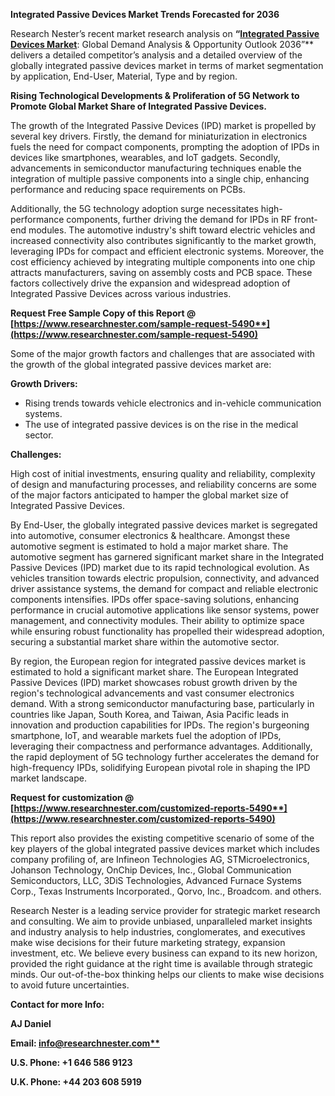 ﻿**Integrated Passive Devices Market Trends Forecasted for 2036**

Research Nester’s recent market research analysis on **“[Integrated Passive Devices Market](https://www.researchnester.com/reports/integrated-passive-devices-market/5490)**: Global Demand Analysis & Opportunity Outlook 2036”** delivers a detailed competitor’s analysis and a detailed overview of the globally integrated passive devices market in terms of market segmentation by application, End-User, Material, Type and by region. 

**Rising Technological Developments & Proliferation of 5G Network to Promote Global Market Share of Integrated Passive Devices.** 

The growth of the Integrated Passive Devices (IPD) market is propelled by several key drivers. Firstly, the demand for miniaturization in electronics fuels the need for compact components, prompting the adoption of IPDs in devices like smartphones, wearables, and IoT gadgets. Secondly, advancements in semiconductor manufacturing techniques enable the integration of multiple passive components into a single chip, enhancing performance and reducing space requirements on PCBs. 

Additionally, the 5G technology adoption surge necessitates high-performance components, further driving the demand for IPDs in RF front-end modules. The automotive industry's shift toward electric vehicles and increased connectivity also contributes significantly to the market growth, leveraging IPDs for compact and efficient electronic systems. Moreover, the cost efficiency achieved by integrating multiple components into one chip attracts manufacturers, saving on assembly costs and PCB space. These factors collectively drive the expansion and widespread adoption of Integrated Passive Devices across various industries.

**Request Free Sample Copy of this Report @ [https://www.researchnester.com/sample-request-5490**](https://www.researchnester.com/sample-request-5490)**

Some of the major growth factors and challenges that are associated with the growth of the global integrated passive devices market are:

**Growth Drivers:**

- Rising trends towards vehicle electronics and in-vehicle communication systems.
- The use of integrated passive devices is on the rise in the medical sector.

**Challenges:**

High cost of initial investments, ensuring quality and reliability, complexity of design and manufacturing processes, and reliability concerns are some of the major factors anticipated to hamper the global market size of Integrated Passive Devices.

By End-User, the globally integrated passive devices market is segregated into automotive, consumer electronics & healthcare. Amongst these automotive segment is estimated to hold a major market share. The automotive segment has garnered significant market share in the Integrated Passive Devices (IPD) market due to its rapid technological evolution. As vehicles transition towards electric propulsion, connectivity, and advanced driver assistance systems, the demand for compact and reliable electronic components intensifies. IPDs offer space-saving solutions, enhancing performance in crucial automotive applications like sensor systems, power management, and connectivity modules. Their ability to optimize space while ensuring robust functionality has propelled their widespread adoption, securing a substantial market share within the automotive sector.

By region, the European region for integrated passive devices market is estimated to hold a significant market share. The European Integrated Passive Devices (IPD) market showcases robust growth driven by the region's technological advancements and vast consumer electronics demand. With a strong semiconductor manufacturing base, particularly in countries like Japan, South Korea, and Taiwan, Asia Pacific leads in innovation and production capabilities for IPDs. The region's burgeoning smartphone, IoT, and wearable markets fuel the adoption of IPDs, leveraging their compactness and performance advantages. Additionally, the rapid deployment of 5G technology further accelerates the demand for high-frequency IPDs, solidifying European  pivotal role in shaping the IPD market landscape.

**Request for customization @ [https://www.researchnester.com/customized-reports-5490**](https://www.researchnester.com/customized-reports-5490)**

This report also provides the existing competitive scenario of some of the key players of the global integrated passive devices market which includes company profiling of, are Infineon Technologies AG, STMicroelectronics, Johanson Technology, OnChip Devices, Inc., Global Communication Semiconductors, LLC, 3DiS Technologies, Advanced Furnace Systems Corp., Texas Instruments Incorporated., Qorvo, Inc., Broadcom.    and others.      

Research Nester is a leading service provider for strategic market research and consulting. We aim to provide unbiased, unparalleled market insights and industry analysis to help industries, conglomerates, and executives make wise decisions for their future marketing strategy, expansion investment, etc. We believe every business can expand to its new horizon, provided the right guidance at the right time is available through strategic minds. Our out-of-the-box thinking helps our clients to make wise decisions to avoid future uncertainties.

**Contact for more Info:**

**AJ Daniel**

**Email: [info@researchnester.com**](mailto:info@researchnester.com)**

**U.S. Phone: +1 646 586 9123** 

**U.K. Phone: +44 203 608 5919**
